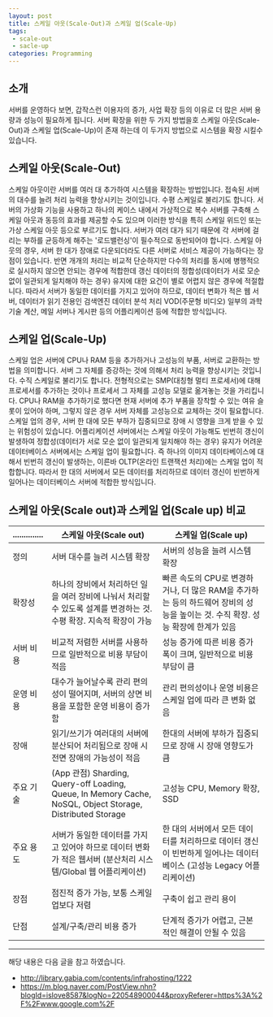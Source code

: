 ```yaml
---
layout: post
title: 스케일 아웃(Scale-Out)과 스케일 업(Scale-Up)
tags:
 - scale-out
 - sacle-up
categories: Programming
---
```


## 소개
서버를 운영하다 보면, 갑작스런 이용자의 증가, 사업 확장 등의 이유로 더 많은 서버 용량과 성능이 필요하게 됩니다. 
서버 확장을 위한 두 가지 방법을호 스케일 아웃(Scale-Out)과 스케일 업(Scale-Up)이 존재 하는데 이 두가지 방법으로 시스템을 확장 시킬수 있습니다.


## 스케일 아웃(Scale-Out)
스케일 아웃이란 서버를 여러 대 추가하여 시스템을 확장하는 방법입니다. 접속된 서버의 대수를 늘려 처리 능력을 향상시키는 것이입니다. 수평 스케일로 불리기도 합니다. 서버의 가상화 기능을 사용하고 하나의 케이스 내에서 가상적으로 복수 서버를 구축해 스케일 아웃과 동등의 효과를 제공할 수도 있으며 이러한 방식을 특히 스케일 위드인 또는 가상 스케일 아웃 등으로 부르기도 합니다. 서버가 여러 대가 되기 때문에 각 서버에 걸리는 부하를 균등하게 해주는 '로드밸런싱'이 필수적으로 동반되어야 합니다. 스케일 아웃의 경우, 서버 한 대가 장애로 다운되더라도 다른 서버로 서비스 제공이 가능하다는 장점이 있습니다. 반면 개개의 처리는 비교적 단순하지만 다수의 처리를 동시에 병행적으로 실시하지 않으면 안되는 경우에 적합한데 갱신 데이터의 정합성(데이터가 서로 모순 없이 일관되게 일치해야 하는 경우) 유지에 대한 요건이 별로 어렵지 않은 경우에 적절합니다. 따라서 서버가 동일한 데이터를 가지고 있어야 하므로, 데이터 변화가 적은 웹 서버, 데이터가 읽기 전용인 검색엔진 데이터 분석 처리 VOD(주문형 비디오) 일부의 과학기술 계산, 메일 서버나 게시판 등의 어플리케이션 등에 적합한 방식입니다. 

## 스케일 업(Scale-Up)
스케일 업은 서버에 CPU나 RAM 등을 추가하거나 고성능의 부품, 서버로 교환하는 방법을 의미합니다. 서버 그 자체를 증강하는 것에 의해서 처리 능력을 향상시키는 것입니다. 수직 스케일로 불리기도 합니다. 전형적으로는 SMP(대칭형 멀티 프로세서)에 대해 프로세서를 추가하는 것이나 프로세서 그 자체를 고성능 모델로 옮겨놓는 것을 가리킵니다. CPU나 RAM을 추가하기로 했다면 현재 서버에 추가 부품을 장착할 수 있는 여유 슬롯이 있어야 하며, 그렇지 않은 경우 서버 자체를 고성능으로 교체하는 것이 필요합니다. 스케일 업의 경우, 서버 한 대에 모든 부하가 집중되므로 장애 시 영향을 크게 받을 수 있는 위험성이 있습니다. 어플리케이션 서버에서는 스케일 아웃이 가능해도 빈번히 갱신이 발생하여 정합성(데이터가 서로 모순 없이 일관되게 일치해야 하는 경우) 유지가 어려운 데이터베이스 서버에서는 스케일 업이 필요합니다. 즉 하나의 이미지 데이타베이스에 대해서 빈번히 갱신이 발생하는, 이른바 OLTP(온라인 트랜잭션 처리)에는 스케일 업이 적합합니다. 따라서 한 대의 서버에서 모든 데이터를 처리하므로 데이터 갱신이 빈번하게 일어나는 데이터베이스 서버에 적합한 방식입니다.


## 스케일 아웃(Scale out)과 스케일 업(Scale up) 비교

|..............| 스케일 아웃(Scale out) | 스케일 업(Scale up) | 
|--------------|---------------------|-------------------| 
| 정의 | 서버 대수를 늘려 시스템 확장 | 서버의 성능을 늘려 시스템 확장 | 
| 확장성 | 하나의 장비에서 처리하던 일을 여러 장비에 나눠서 처리할 수 있도록 설계를 변경하는 것. 수평 확장. 지속적 확장이 가능 |  빠른 속도의 CPU로 변경하거나, 더 많은 RAM을 추가하는 등의 하드웨어 장비의 성능을 높이는 것. 수직 확장. 성능 확장에 한계가 있음 | 
| 서버 비용 | 비교적 저렴한 서버를 사용하므로 일반적으로 비용 부담이 적음 | 성능 증가에 따른 비용 증가폭이 크며, 일반적으로 비용 부담이 큼 | 
| 운영 비용 | 대수가 늘어날수록 관리 편의성이 떨어지며, 서버의 상면 비용을 포함한 운영 비용이 증가함 | 관리 편의성이나 운영 비용은 스케일 업에 따라 큰 변화 없음 | 
| 장애 | 읽기/쓰기가 여러대의 서버에 분산되어 처리됨으로 장애 시 전면 장애의 가능성이 적음 | 한대의 서버에 부하가 집중되므로 장애 시 장애 영향도가 큼 | 
| 주요 기술| (App 관점) Sharding, Query-off Loading, Queue, In Memory Cache, NoSQL, Object Storage, Distributed Storage | 고성능 CPU, Memory 확장, SSD |
| 주요 용도 | 서버가 동일한 데이터를 가지고 있어야 하므로 데이터 변화가 적은 웹서버 (분산처리 시스템/Global 웹 어플리케이션) |  한 대의 서버에서 모든 데이터를 처리하므로 데이터 갱신이 빈번하게 일어나는 데이터베이스 (고성능 Legacy 어플리케이션) |
| 장점 | 점진적 증가 가능, 보통 스케일 업보다 저렴 |  구축이 쉽고 관리 용이 |
| 단점 | 설계/구축/관리 비용 증가 | 단계적 증가가 어렵고, 근본적인 해결이 안될 수 있음 |



----
해당 내용은 다음 글을 참고 하였습니다.
- http://library.gabia.com/contents/infrahosting/1222
- https://m.blog.naver.com/PostView.nhn?blogId=islove8587&logNo=220548900044&proxyReferer=https%3A%2F%2Fwww.google.com%2F